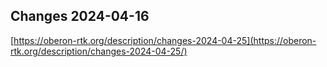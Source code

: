 ## Changes 2024-04-16

[https://oberon-rtk.org/description/changes-2024-04-25](https://oberon-rtk.org/description/changes-2024-04-25/)
